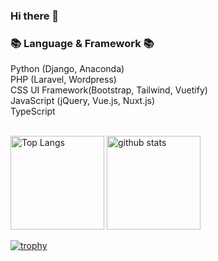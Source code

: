 ### Hi there 👋

### 📚 Language & Framework 📚<br>
Python (Django, Anaconda)<br>
PHP (Laravel, Wordpress)<br>
CSS UI Framework(Bootstrap, Tailwind, Vuetify)<br>
JavaScript (jQuery, Vue.js, Nuxt.js)<br>
TypeScript<br><br>

<p align="left"> 
  <img alt="Top Langs" height="150px" src="https://github-readme-stats.vercel.app/api/top-langs/?username=takushisato&layout=compact&show_icons=truecount_private=true&theme=onedark" />
  <img alt="github stats" height="150px" src="https://github-readme-stats.vercel.app/api?username=takushisato&theme=onedark&count_private=true&show_icons=ture" />
</p>


[![trophy](https://github-profile-trophy.vercel.app/?username=takushisato&theme=onedark&count_private=true&column=7)](https://github.com/ryo-ma/github-profile-trophy)

<!--
**takushisato/takushisato** is a ✨ _special_ ✨ repository because its `README.md` (this file) appears on your GitHub profile.

Here are some ideas to get you started:

- 🔭 I’m currently working on ...
- 🌱 I’m currently learning ...
- 👯 I’m looking to collaborate on ...
- 🤔 I’m looking for help with ...
- 💬 Ask me about ...
- 📫 How to reach me: ...
- 😄 Pronouns: ...
- ⚡ Fun fact: ...
-->
